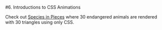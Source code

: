 #6. Introductions to CSS Animations

Check out [Species in Pieces](www.species-in-pieces.com) where 30 endangered animals are rendered
with 30 triangles using only CSS.
